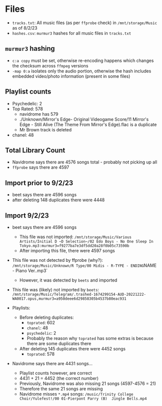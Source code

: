 # Files

- `tracks.txt`: All music files (as per `ffprobe` check) in `/mnt/storage/Music` as of 8/2/23
- `hashes.csv`: `murmur3` hashes for all music files in `tracks.txt`

## `murmur3` hashing

- `c:a copy` must be set, otherwise re-encoding happens which changes the checksum across `ffmpeg` versions
- `-map 0:a` isolates only the audio portion, otherwise the hash includes embedded video/photo information (present in some files)

## Playlist counts

- Psychedelic: 2
- Top Rated: 578
    - navidrome has 579
    - ./Unknown/Mirror's Edge- Original Videogame Score/11 Mirror's Edge - Still Alive (The Theme From Mirror's Edge).flac is a duplicate
    - Mr Brown track is deleted
- chanel: 48

## Total Library Count

- Navidrome says there are 4576 songs total - probably not picking up all
- `ffprobe` says there are 4597

## Import prior to 9/2/23

- beet says there are 4596 songs
- after deleting 148 duplicates there were 4448

## Import 9/2/23

- beet says there are 4596 songs
    - This file was not imported: `/mnt/storage/Music/Various Artists/Initial D ~D Selection~/02 Edo Boys - No One Sleep In Tokyo.mp3:murmur3=f9277ba7e3df5dd20a28f0b05c73590b`
    - After importing this file, there were 4597 songs
- This file was not detected by ffprobe (why?): `/mnt/storage/Music/Unknown/R Type/00 Midis - R-TYPE - ENDING`NAME - Piano Ver..mp3`
    - However, it was detected by `beets` and imported
- This file was (likely) not imported by `beets`: `/mnt/storage/Music/Telegram/.trashed-1674299154-AUD-20221222-WA0017.opus,murmur3=a950deee6d29858305b4537b80eac931`

- Playlists:
    - Before deleting duplicates:
        - `toprated`: 602
        - `chanel`: 48
        - `psychedelic`: 2
        - Probably the reason why `toprated` has some extras is because there are some duplicates there
    - After deleting 145 duplicates there were 4452 songs
        - `toprated`: 578

- Navidrome says there are 4431 songs...
    - Playlist counts however, are correct
    - 4431 + 21 = 4452 (the correct number)
    - Previously, Navidrome was also missing 21 songs (4597-4576 = 21)
    - Therefore the same 21 songs are missing
    - Navidrome misses `*.mp4` songs: `/music/Trinity College Choir/Yulefest!/00 01-Pierpont Parry (B)  Jingle Bells.mp4`
